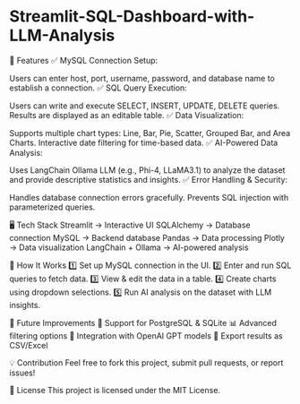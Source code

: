 # Streamlit-SQL-Dashboard-with-LLM-Analysis
🔹 Features
✅ MySQL Connection Setup:

Users can enter host, port, username, password, and database name to establish a connection.
✅ SQL Query Execution:

Users can write and execute SELECT, INSERT, UPDATE, DELETE queries.
Results are displayed as an editable table.
✅ Data Visualization:

Supports multiple chart types: Line, Bar, Pie, Scatter, Grouped Bar, and Area Charts.
Interactive date filtering for time-based data.
✅ AI-Powered Data Analysis:

Uses LangChain Ollama LLM (e.g., Phi-4, LLaMA3.1) to analyze the dataset and provide descriptive statistics and insights.
✅ Error Handling & Security:

Handles database connection errors gracefully.
Prevents SQL injection with parameterized queries.

🖥️ Tech Stack
Streamlit → Interactive UI
SQLAlchemy → Database connection
MySQL → Backend database
Pandas → Data processing
Plotly → Data visualization
LangChain + Ollama → AI-powered analysis

📌 How It Works
1️⃣ Set up MySQL connection in the UI.
2️⃣ Enter and run SQL queries to fetch data.
3️⃣ View & edit the data in a table.
4️⃣ Create charts using dropdown selections.
5️⃣ Run AI analysis on the dataset with LLM insights.

📢 Future Improvements
🚀 Support for PostgreSQL & SQLite
📊 Advanced filtering options
🤖 Integration with OpenAI GPT models
🔗 Export results as CSV/Excel

💡 Contribution
Feel free to fork this project, submit pull requests, or report issues!

📜 License
This project is licensed under the MIT License.


